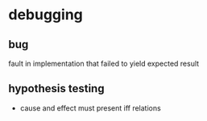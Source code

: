# debugging  

## bug  

fault in implementation that failed to yield expected result  

## hypothesis testing

* cause and effect must present iff relations

